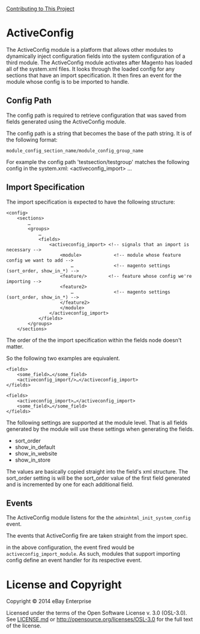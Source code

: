 [Contributing to This Project](CONTRIBUTING.md)

ActiveConfig
============

The ActiveConfig module is a platform that allows other modules to
dynamically inject configuration fields into the system configuration
of a third module. The ActiveConfig module activates after Magento has loaded all of the system.xml files. It looks through the loaded config for any sections that have an import specification. It then fires an event for the module whose config is to be imported to handle.

## Config Path

The config path is required to retrieve configuration that was saved
from fields generated using the ActiveConfig module.

The config path is a string that becomes the base of the path string.
It is of the following format:

	module_config_section_name/module_config_group_name

For example the config path 'testsection/testgroup' matches the following config in the system.xml:
	<config>
		<sections>
			<testsection>
				<groups>
					<testgroup>
						<fields>
							<activeconfig_import>
								…

## Import Specification

The import specification is expected to have the following structure:

	<config>
		<sections>
			…
			<groups>
				…
				<fields>
					<activeconfig_import> <!-- signals that an import is necessary -->
						<module>            <!-- module whose feature config we want to add -->
							…               <!-- magento settings (sort_order, show_in_*) -->
						<feature/>        <!-- feature whose config we're importing -->
						<feature2>
							…               <!-- magento settings (sort_order, show_in_*) -->
						</feature2>
						</module>
					</activeconfig_import>
				</fields>
			</groups>
		</sections>

The order of the the import specification within the fields node doesn't matter.

So the following two examples are equivalent.

	<fields>
		<some_field>…</some_field>
		<activeconfig_import/>…</activeconfig_import>
	</fields>

	<fields>
		<activeconfig_import>…</activeconfig_import>
		<some_field>…</some_field>
	</fields>

The following settings are supported at the module level. That is all fields generated by the module will use these settings when generating the fields.

 - sort_order
 - show_in_default
 - show_in_website
 - show_in_store

The values are basically copied straight into the field's xml structure. The sort_order setting is will be the sort_order value of the first field generated and is incremented by one for each additional field.

## Events

The ActiveConfig module listens for the the
`adminhtml_init_system_config` event.

The events that ActiveConfig fire are taken straight from
the import spec.

in the above configuration, the event fired would
be `activeconfig_import_module`. As such, modules that support importing config define an event handler for its respective event.

License and Copyright
=====================

Copyright © 2014 eBay Enterprise

Licensed under the terms of the Open Software License v. 3.0 (OSL-3.0). See [LICENSE.md](LICENSE.md) or http://opensource.org/licenses/OSL-3.0 for the full text of the license.

